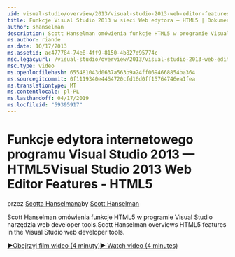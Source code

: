 ```yaml
---
uid: visual-studio/overview/2013/visual-studio-2013-web-editor-features-html5
title: Funkcje Visual Studio 2013 w sieci Web edytora — HTML5 | Dokumentacja firmy Microsoft
author: shanselman
description: Scott Hanselman omówienia funkcje HTML5 w programie Visual Studio narzędzia web developer tools.
ms.author: riande
ms.date: 10/17/2013
ms.assetid: ac477784-74e8-4ff9-8150-4b827d95774c
msc.legacyurl: /visual-studio/overview/2013/visual-studio-2013-web-editor-features-html5
msc.type: video
ms.openlocfilehash: 655481043d0637a563b9a24ff0694668854ba364
ms.sourcegitcommit: 0f1119340e4464720cfd16d0ff15764746ea1fea
ms.translationtype: MT
ms.contentlocale: pl-PL
ms.lasthandoff: 04/17/2019
ms.locfileid: "59395917"
---
```

# <a name="visual-studio-2013-web-editor-features---html5"></a><span data-ttu-id="ae7fb-103">Funkcje edytora internetowego programu Visual Studio 2013 — HTML5</span><span class="sxs-lookup"><span data-stu-id="ae7fb-103">Visual Studio 2013 Web Editor Features - HTML5</span></span>

<span data-ttu-id="ae7fb-104">przez [Scotta Hanselmana](https://github.com/shanselman)</span><span class="sxs-lookup"><span data-stu-id="ae7fb-104">by [Scott Hanselman](https://github.com/shanselman)</span></span>

<span data-ttu-id="ae7fb-105">Scott Hanselman omówienia funkcje HTML5 w programie Visual Studio narzędzia web developer tools.</span><span class="sxs-lookup"><span data-stu-id="ae7fb-105">Scott Hanselman overviews HTML5 features in the Visual Studio web developer tools.</span></span>

[<span data-ttu-id="ae7fb-106">&#9654;Obejrzyj film wideo (4 minuty)</span><span class="sxs-lookup"><span data-stu-id="ae7fb-106">&#9654; Watch video (4 minutes)</span></span>](https://channel9.msdn.com/Blogs/ASP-NET-Site-Videos/visual-studio-2013-web-editor-features-html5)
